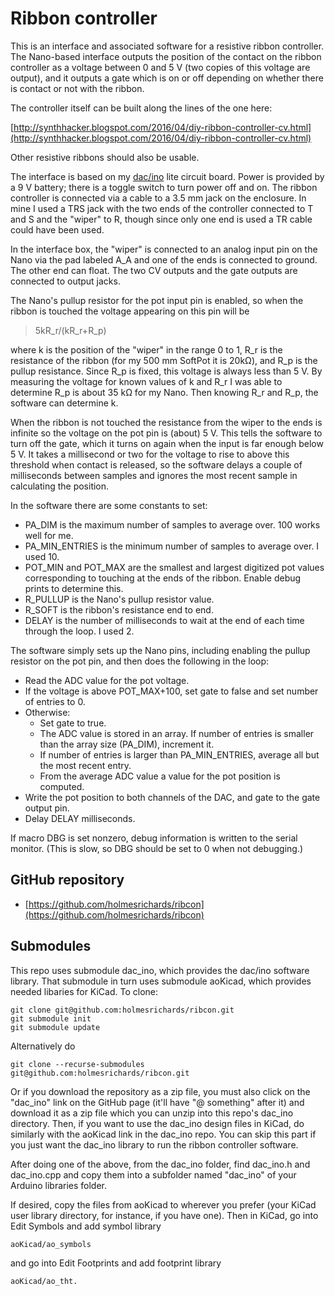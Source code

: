 # Ribbon controller

This is an interface and associated software for a resistive ribbon controller. The Nano-based interface outputs the position of the contact on the ribbon controller as a voltage between 0 and 5 V (two copies of this voltage are output), and it outputs a gate which is on or off depending on whether there is contact or not with the ribbon.

The controller itself can be built along the lines of the one here:

[http://synthhacker.blogspot.com/2016/04/diy-ribbon-controller-cv.html](http://synthhacker.blogspot.com/2016/04/diy-ribbon-controller-cv.html)

Other resistive ribbons should also be usable.

The interface is based on my [dac/ino](https://github.com/holmesrichards/dac_ino) lite circuit board. Power is provided by a 9 V battery; there is a toggle switch to turn power off and on. The ribbon controller is connected via a cable to a 3.5 mm jack on the enclosure. In mine I used a TRS jack with the two ends of the controller connected to T and S and the "wiper" to R, though since only one end is used a TR cable could have been used.

In the interface box, the "wiper" is connected to an analog input pin on the Nano via the pad labeled A_A and one of the ends is connected to ground. The other end can float. The two CV outputs and the gate outputs are connected to output jacks.

The Nano's pullup resistor for the pot input pin is enabled, so when the ribbon is touched the voltage appearing on this pin will be

>    5kR_r/(kR_r+R_p)

where k is the position of the "wiper" in the range 0 to 1, R_r is the resistance of the ribbon (for my 500 mm SoftPot it is 20kΩ), and R_p is the pullup resistance. Since R_p is fixed, this voltage is always less than 5 V. By measuring the voltage for known values of k and R_r I was able to determine R_p is about 35 kΩ for my Nano. Then knowing R_r and R_p, the software can determine k.

When the ribbon is not touched the resistance from the wiper to the ends is infinite so the voltage on the pot pin is (about) 5 V. This tells the software to turn off the gate, which it turns on again when the input is far enough below 5 V. It takes a millisecond or two for the voltage to rise to above this threshold when contact is released, so the software delays a couple of milliseconds between samples and ignores the most recent sample in calculating the position.

In the software there are some constants to set:

* PA_DIM is the maximum number of samples to average over. 100 works well for me.
* PA_MIN_ENTRIES is the minimum number of samples to average over. I used 10.
* POT_MIN and POT_MAX are the smallest and largest digitized pot values corresponding to touching at the ends of the ribbon. Enable debug prints to determine this.
* R_PULLUP is the Nano's pullup resistor value.
* R_SOFT is the ribbon's resistance end to end.
* DELAY is the number of milliseconds to wait at the end of each time through the loop. I used 2.

The software simply sets up the Nano pins, including enabling the pullup resistor on the pot pin, and then does the following in the loop:

* Read the ADC value for the pot voltage.
* If the voltage is above POT_MAX+100, set gate to false and set number of entries to 0.
* Otherwise:
    * Set gate to true.
    * The ADC value is stored in an array. If number of entries is smaller than the array size (PA_DIM), increment it.
    * If number of entries is larger than PA_MIN_ENTRIES, average all but the most recent entry.
    * From the average ADC value a value for the pot position is computed.
* Write the pot position to both channels of the DAC, and gate to the gate output pin.
* Delay DELAY milliseconds.

If macro DBG is set nonzero, debug information is written to the serial monitor. (This is slow, so DBG should be set to 0 when not debugging.)

## GitHub repository

* [https://github.com/holmesrichards/ribcon](https://github.com/holmesrichards/ribcon)

## Submodules

This repo uses submodule dac_ino, which provides the dac/ino software library. That submodule in turn uses submodule aoKicad, which provides needed libaries for KiCad. To clone:  

```git clone git@github.com:holmesrichards/ribcon.git```  
```git submodule init```  
```git submodule update```  

Alternatively do

```
git clone --recurse-submodules git@github.com:holmesrichards/ribcon.git
```

Or if you download the repository as a zip file, you must also click on the "dac_ino" link on the GitHub page (it'll have "@ something" after it) and download it as a zip file which you can unzip into this repo's dac_ino directory. Then, if you want to use the dac_ino design files in KiCad, do similarly with the aoKicad link in the dac_ino repo. You can skip this part if you just want the dac_ino library to run the ribbon controller software. 

After doing one of the above, from the dac_ino folder, find dac_ino.h and dac_ino.cpp and copy them into a subfolder named "dac_ino" of your Arduino libraries folder.

If desired, copy the files from aoKicad to wherever you prefer (your KiCad user library directory, for instance, if you have one). Then in KiCad, go into Edit Symbols and add symbol library  

```aoKicad/ao_symbols```  

and go into Edit Footprints and add footprint library  

```aoKicad/ao_tht.```  